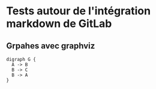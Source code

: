 # Tests autour de l'intégration markdown de GitLab


## Grpahes avec graphviz

```plantuml
digraph G {
  A -> B 
  B -> C
  B -> A
}
```
